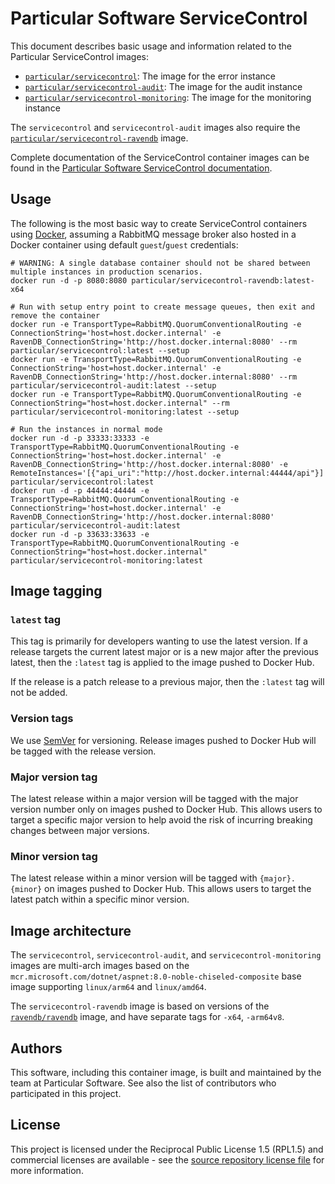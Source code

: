 # Particular Software ServiceControl

This document describes basic usage and information related to the Particular ServiceControl images:

* [`particular/servicecontrol`](https://hub.docker.com/r/particular/servicecontrol): The image for the error instance
* [`particular/servicecontrol-audit`](https://hub.docker.com/r/particular/servicecontrol-audit): The image for the audit instance
* [`particular/servicecontrol-monitoring`](https://hub.docker.com/r/particular/servicecontrol-monitoring): The image for the monitoring instance

The `servicecontrol` and `servicecontrol-audit` images also require the [`particular/servicecontrol-ravendb`](https://hub.docker.com/r/particular/servicecontrol-ravendb) image.

Complete documentation of the ServiceControl container images can be found in the [Particular Software ServiceControl documentation](https://docs.particular.net/servicecontrol).

## Usage

The following is the most basic way to create ServiceControl containers using [Docker](https://www.docker.com/), assuming a RabbitMQ message broker also hosted in a Docker container using default `guest`/`guest` credentials:

```shell
# WARNING: A single database container should not be shared between multiple instances in production scenarios.
docker run -d -p 8080:8080 particular/servicecontrol-ravendb:latest-x64

# Run with setup entry point to create message queues, then exit and remove the container
docker run -e TransportType=RabbitMQ.QuorumConventionalRouting -e ConnectionString='host=host.docker.internal' -e RavenDB_ConnectionString='http://host.docker.internal:8080' --rm particular/servicecontrol:latest --setup
docker run -e TransportType=RabbitMQ.QuorumConventionalRouting -e ConnectionString='host=host.docker.internal' -e RavenDB_ConnectionString='http://host.docker.internal:8080' --rm particular/servicecontrol-audit:latest --setup
docker run -e TransportType=RabbitMQ.QuorumConventionalRouting -e ConnectionString="host=host.docker.internal" --rm particular/servicecontrol-monitoring:latest --setup

# Run the instances in normal mode
docker run -d -p 33333:33333 -e TransportType=RabbitMQ.QuorumConventionalRouting -e ConnectionString='host=host.docker.internal' -e RavenDB_ConnectionString='http://host.docker.internal:8080' -e RemoteInstances='[{"api_uri":"http://host.docker.internal:44444/api"}]' particular/servicecontrol:latest
docker run -d -p 44444:44444 -e TransportType=RabbitMQ.QuorumConventionalRouting -e ConnectionString='host=host.docker.internal' -e RavenDB_ConnectionString='http://host.docker.internal:8080' particular/servicecontrol-audit:latest
docker run -d -p 33633:33633 -e TransportType=RabbitMQ.QuorumConventionalRouting -e ConnectionString="host=host.docker.internal" particular/servicecontrol-monitoring:latest
```

## Image tagging

### `latest` tag

This tag is primarily for developers wanting to use the latest version. If a release targets the current latest major or is a new major after the previous latest, then the `:latest` tag is applied to the image pushed to Docker Hub.

If the release is a patch release to a previous major, then the `:latest` tag will not be added.

### Version tags

We use [SemVer](http://semver.org/) for versioning. Release images pushed to Docker Hub will be tagged with the release version.

### Major version tag

The latest release within a major version will be tagged with the major version number only on images pushed to Docker Hub. This allows users to target a specific major version to help avoid the risk of incurring breaking changes between major versions.

### Minor version tag

The latest release within a minor version will be tagged with `{major}.{minor}` on images pushed to Docker Hub. This allows users to target the latest patch within a specific minor version.

## Image architecture

The `servicecontrol`, `servicecontrol-audit`, and `servicecontrol-monitoring` images are multi-arch images based on the `mcr.microsoft.com/dotnet/aspnet:8.0-noble-chiseled-composite` base image supporting `linux/arm64` and `linux/amd64`.

The `servicecontrol-ravendb` image is based on versions of the [`ravendb/ravendb`](https://hub.docker.com/r/ravendb/ravendb) image, and have separate tags for `-x64`, `-arm64v8`.

## Authors

This software, including this container image, is built and maintained by the team at Particular Software. See also the list of contributors who participated in this project.

## License

This project is licensed under the Reciprocal Public License 1.5 (RPL1.5) and commercial licenses are available - see the [source repository license file](https://github.com/Particular/ServiceControl/blob/master/LICENSE.md) for more information.